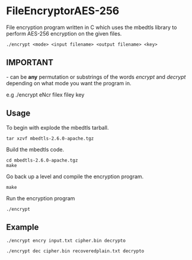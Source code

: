 # FileEncryptorAES-256
File encryption program written in C which uses the mbedtls library to perform AES-256 encryption on the given files.


```
./encrypt <mode> <input filename> <output filename> <key>
```

## IMPORTANT

<mode> - can be **any** permutation or substrings of the words _encrypt_ and _decrypt_ depending on what mode you want the program in.

e.g ./encrypt eNcr filex filey key

## Usage

To begin with explode the mbedtls tarball.
```
tar xzvf mbedtls-2.6.0-apache.tgz
```

Build the mbedtls code.
```
cd mbedtls-2.6.0-apache.tgz
make
```

Go back up a level and compile the encryption program.
```
make
```

Run the encryption program
```
./encrypt
```

## Example

```
./encrypt encry input.txt cipher.bin decrypto

./encrypt dec cipher.bin recoveredplain.txt decrypto
```
